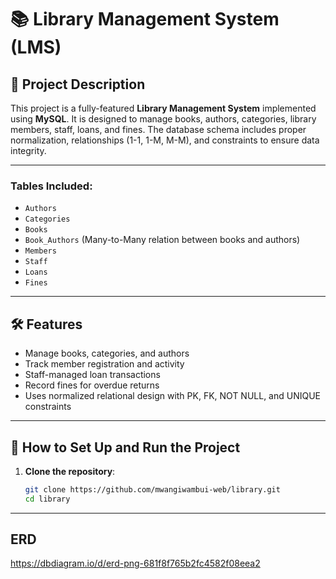 # 📚 Library Management System (LMS)

## 📝 Project Description

This project is a fully-featured **Library Management System** implemented using **MySQL**. It is designed to manage books, authors, categories, library members, staff, loans, and fines. The database schema includes proper normalization, relationships (1-1, 1-M, M-M), and constraints to ensure data integrity.

---
### Tables Included:
- `Authors`
- `Categories`
- `Books`
- `Book_Authors` (Many-to-Many relation between books and authors)
- `Members`
- `Staff`
- `Loans`
- `Fines`

---

## 🛠️ Features

- Manage books, categories, and authors
- Track member registration and activity
- Staff-managed loan transactions
- Record fines for overdue returns
- Uses normalized relational design with PK, FK, NOT NULL, and UNIQUE constraints

---

## 💾 How to Set Up and Run the Project

1. **Clone the repository**:
   ```bash
   git clone https://github.com/mwangiwambui-web/library.git
   cd library

---
## ERD 
https://dbdiagram.io/d/erd-png-681f8f765b2fc4582f08eea2